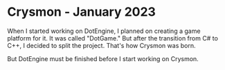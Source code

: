 # Crysmon - January 2023
When I started working on DotEngine, I planned on creating a game platform for it. It was called "DotGame." But after the transition from C# to C++, I decided to split the project. That's how Crysmon was born.

But DotEngine must be finished before I start working on Crysmon.